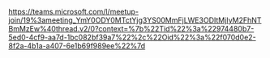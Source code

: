 https://teams.microsoft.com/l/meetup-join/19%3ameeting_YmY0ODY0MTctYjg3YS00MmFjLWE3ODItMjIyM2FhNTBmMzEw%40thread.v2/0?context=%7b%22Tid%22%3a%22974480b7-5ed0-4cf9-aa7d-1bc082bf39a7%22%2c%22Oid%22%3a%22f070d0e2-8f2a-4b1a-a407-6e1b69f989ee%22%7d
